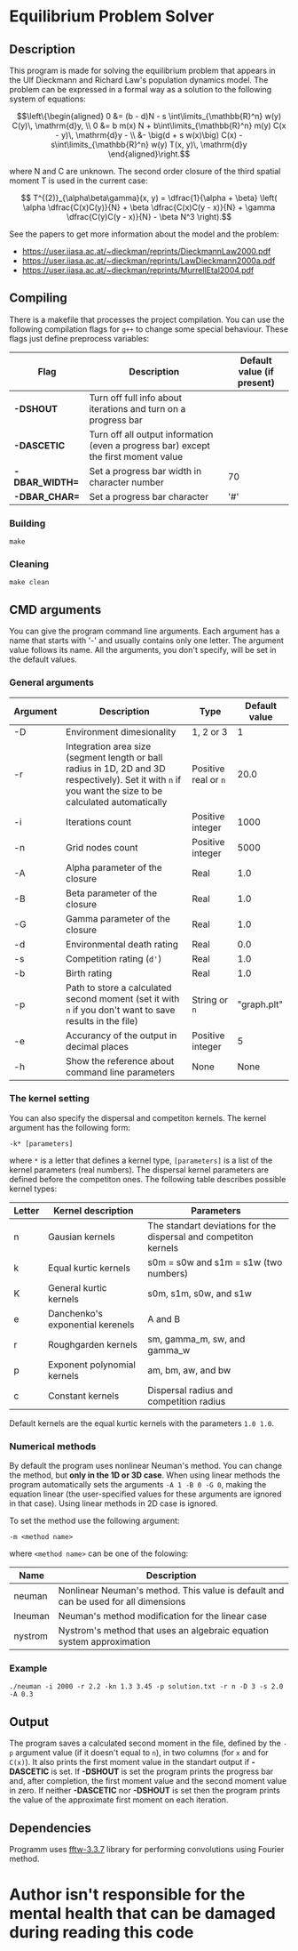 # Equilibrium Problem Solver

## Description

This program is made for solving the equilibrium problem that appears in
the Ulf Dieckmann and Richard Law's population dynamics model. The problem can
be expressed in a formal way as a solution to the following system of equations:
```math
\left\{\begin{aligned}
    0 &= (b - d)N - s \int\limits_{\mathbb{R}^n} w(y) C(y)\, \mathrm{d}y, \\
    0 &= b m(x) N + b\int\limits_{\mathbb{R}^n} m(y) C(x - y)\, \mathrm{d}y - \\
      &- \big(d  + s w(x)\big) C(x) - s\int\limits_{\mathbb{R}^n} w(y) T(x, y)\, \mathrm{d}y
\end{aligned}\right.
```
where N and C are unknown.
The second order closure of the third spatial moment T is used in the current case:
```math
    T^{(2)}_{\alpha\beta\gamma}(x, y) =
        \dfrac{1}{\alpha + \beta} \left(
            \alpha \dfrac{C(x)C(y)}{N} +
            \beta  \dfrac{C(x)C(y - x)}{N} +
            \gamma \dfrac{C(y)C(y - x)}{N} -
            \beta N^3
        \right).
```

See the papers to get more information about the model and the problem:
- https://user.iiasa.ac.at/~dieckman/reprints/DieckmannLaw2000.pdf
- https://user.iiasa.ac.at/~dieckman/reprints/LawDieckmann2000a.pdf
- https://user.iiasa.ac.at/~dieckman/reprints/MurrellEtal2004.pdf

## Compiling

There is a makefile that processes the project compilation. You can use the
following compilation flags for `g++` to change some special behaviour. These
flags just define preprocess variables:

| Flag | Description | Default value (if present) |
| -- | -- | -- |
| **-DSHOUT** | Turn off full info about iterations and turn on a progress bar |
| **-DASCETIC** | Turn off all output information (even a progress bar) except the first moment value |
| **-DBAR_WIDTH=** *<int>* | Set a progress bar width in character number | 70 |
| **-DBAR_CHAR=** *<char>* | Set a progress bar character | '#' |

### Building
```    
make
```

### Cleaning
```
make clean
```

## CMD arguments

You can give the program command line arguments. Each argument has a name
that starts with '-' and usually contains only one letter. The argument value
follows its name. All the arguments, you don't specify, will be set in the
default values.

### General arguments

| Argument | Description | Type | Default value |
| -- | -- | -- | -- |
| -D | Environment dimesionality | 1, 2 or 3 | 1 |
| -r | Integration area size (segment length or ball radius in 1D, 2D and 3D respectively). Set it with `n` if you want the size to be calculated automatically | Positive real or `n` | 20.0 |
| -i | Iterations count | Positive integer | 1000 |
| -n | Grid nodes count | Positive integer | 5000 |
| -A | Alpha parameter of the closure | Real | 1.0 |
| -B | Beta parameter of the closure | Real | 1.0 |
| -G | Gamma parameter of the closure | Real | 1.0 |
| -d | Environmental death rating | Real | 0.0 |
| -s | Competition rating (`d'`) | Real | 1.0 |
| -b | Birth rating | Real | 1.0 |
| -p | Path to store a calculated second moment (set it with `n` if you don't want to save results in the file) | String or `n` | "graph.plt" |
| -e | Accurancy of the output in decimal places | Positive integer | 5 |
| -h | Show the reference about command line parameters | None | None |

### The kernel setting

You can also specify the dispersal and competiton kernels.
The kernel argument has the following form:
```
-k* [parameters]
```
where `*` is a letter that defines a kernel type, `[parameters]` is a
list of the kernel parameters (real numbers). The dispersal kernel parameters
are defined before the competiton ones. The following table describes
possible kernel types:

| Letter | Kernel description | Parameters |
| -- | -- | -- |
| n | Gausian kernels | The standart deviations for the dispersal and competiton kernels |
| k | Equal kurtic kernels | s0m = s0w and s1m = s1w (two numbers) |
| K | General kurtic kernels | s0m, s1m, s0w, and s1w |
| e | Danchenko's exponential kerenels | A and B |
| r | Roughgarden kernels | sm, gamma_m, sw, and gamma_w |
| p | Exponent polynomial kernels | am, bm, aw, and bw |
| c | Constant kernels | Dispersal radius and competition radius |

Default kernels are the equal kurtic kernels with the parameters `1.0 1.0`.

### Numerical methods

By default the program uses nonlinear Neuman's method.
You can change the method, but **only in the 1D or 3D case**. When using linear
methods the program automatically sets the arguments `-A 1 -B 0 -G 0`,
making the equation linear (the user-specified values for these arguments are
ignored in that case). Using linear methods in 2D case is ignored.

To set the method use the following argument:
```
-m <method name>
```
where `<method name>` can be one of the folowing:

| Name | Description |
| -- | -- |
| neuman | Nonlinear Neuman's method. This value is default and can be used for all dimensions |
| lneuman | Neuman's method modification for the linear case |
| nystrom | Nystrom's method that uses an algebraic equation system approximation |


### Example
```
./neuman -i 2000 -r 2.2 -kn 1.3 3.45 -p solution.txt -r n -D 3 -s 2.0 -A 0.3
```

## Output

The program saves a calculated second moment in the file, defined by the
`-p` argument value (if it doesn't equal to `n`), in two columns
(for `x` and for `C(x)`). It also prints the first moment value in the standart
output if **-DASCETIC** is set. If **-DSHOUT** is set the program prints
the progress bar and, after completion, the first moment value and the second
moment value in zero. If neither **-DASCETIC** nor **-DSHOUT** is set then the
program prints the value of the approximate first moment on each iteration.

## Dependencies

Programm uses [fftw-3.3.7](http://www.fftw.org/) library for performing
convolutions using Fourier method.

# **Author isn't responsible for the mental health that can be damaged during reading this code**
